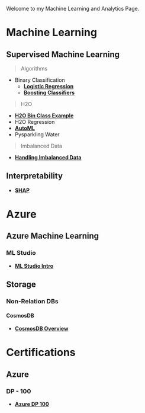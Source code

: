 Welcome to my Machine Learning and Analytics Page.

# Machine Learning 

## Supervised Machine Learning

> Algorithms
* Binary Classification
    * [__Logistic Regression__](machine_learning/supervised_ml/algorithms/class_algos/logistic_reg.md)
    * [__Boosting Classifiers__](machine_learning/supervised_ml/algorithms/class_algos/boosting.md)
 
> H2O
* [__H2O Bin Class Example__](machine_learning/h2o/h2o_classification.md)
* H2O Regression
* [__AutoML__](machine_learning/h2o/automl.md)
* Pysparkling Water

> Imbalanced Data
* [__Handling Imbalanced Data__](machine_learning/imb_data/imb_data.md)

## Interpretability 
* [__SHAP__](machine_learning/shap/shap.md)

# Azure

## Azure Machine Learning
### ML Studio
* [__ML Studio Intro__](azure/ml/mlstudio1.md)

## Storage

### Non-Relation DBs

#### CosmosDB
* [__CosmosDB Overview__](azure/cosmosdb.md)


# Certifications

## Azure 

### DP - 100
* [__Azure DP 100__](azure/cert/dp100/dp100_1.md)

